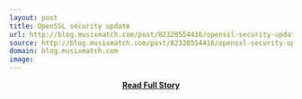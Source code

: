 ```yaml
---
layout: post
title: OpenSSL security update
url: http://blog.musixmatch.com/post/82320554416/openssl-security-update
source: http://blog.musixmatch.com/post/82320554416/openssl-security-update
domain: blog.musixmatch.com
image: 
---
```


<p></p>
<center><p><a href="http://blog.musixmatch.com/post/82320554416/openssl-security-update" style='padding:25px; font-sze:18px; font-weight: bold;'>Read Full Story</a></p></center>
